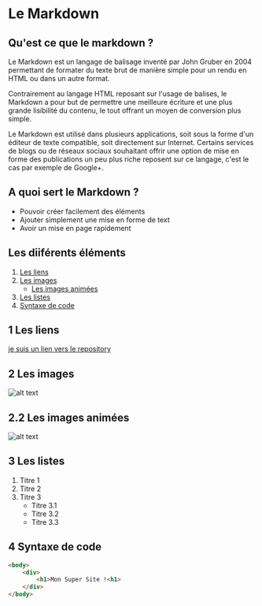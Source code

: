 # Le Markdown
## Qu'est ce que le markdown ?
Le Markdown est un langage de balisage inventé par John Gruber en 2004 permettant de formater du texte brut de manière simple pour un rendu en HTML ou dans un autre format.</br>

Contrairement au langage HTML reposant sur l'usage de balises, le Markdown a pour but de permettre une meilleure écriture et une plus grande lisibilité du contenu, le tout offrant un moyen de conversion plus simple.</br>

Le Markdown est utilisé dans plusieurs applications, soit sous la forme d'un éditeur de texte compatible, soit directement sur Internet. Certains services de blogs ou de réseaux sociaux souhaitant offrir une option de mise en forme des publications un peu plus riche reposent sur ce langage, c'est le cas par exemple de Google+.
## A quoi sert le Markdown ?
- Pouvoir créer facilement des éléments
- Ajouter simplement une mise en forme de text
- Avoir un mise en page rapidement
## Les diiférents éléments
1. [Les liens](#1-Les-liens)
2. [Les images](#2-Les-images)
    * [Les images animées](#2.2-Les-images-animées)
3. [Les listes](#3-Les-listes)
4. [Syntaxe de code](#4-Syntaxe-de-code)
## 1 Les liens
[je suis un lien vers le repository](https://github.com/AmjSf/exercice-markdown/tree/master)
## 2 Les images
![alt text](https://www.ipnoze.com/wordpress/wp-content/uploads/2015/10/chien-drole.jpg)
## 2.2 Les images animées
![alt text](https://i.pinimg.com/originals/40/3a/56/403a56ca7df35d58879641a935c01a51.gif)
## 3 Les listes
1. Titre 1
2. Titre 2
3. Titre 3
    * Titre 3.1
    * Titre 3.2
    * Titre 3.3
## 4 Syntaxe de code
```html
<body>
    <div>
        <h1>Mon Super Site !<h1>
    </div>
</body>
```


